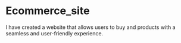 # Ecommerce_site
 I have created a website that allows users to buy and products with a seamless and user-friendly experience. 
